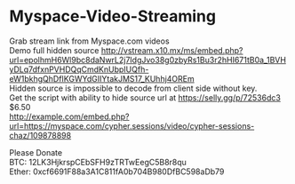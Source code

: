 # Myspace-Video-Streaming
Grab stream link from Myspace.com videos
<br>
Demo full hidden source http://vstream.x10.mx/ms/embed.php?url=epolhmH6Wl9bc8daNwrL2j7IdgJvo38g0zbyRs1Bu3r2hHI671tB0a_1BVHyDLq7dfxnPVHDQqCmdKnUbpIUQfh-eW1bkhgQhDfIKGWYdGIIYtakJMS17_KUhhj4OREm
<br>
Hidden source is impossible to decode from client side without key.
<br>Get the script with ability to hide source url at https://selly.gg/p/72536dc3 $6.50
<br>
http://example.com/embed.php?url=https://myspace.com/cypher.sessions/video/cypher-sessions-chaz/109878898


Please Donate
<br>
BTC: 12LK3HjkrspCEbSFH9zTRTwEegC5B8r8qu
<br>
Ether: 0xcf6691F88a3A1C811fA0b704B980DfBC598aDb79
